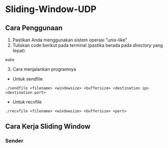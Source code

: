# Sliding-Window-UDP

## Cara Penggunaan
1. Pastikan Anda menggunakan sistem operasi "unix-like"
2. Tuliskan code berikut pada terminal (pastika berada pada *directory* yang tepat)
```
make
```
3. Cara menjalankan programnya
- Untuk sendfile
```
./sendfile <filename> <windowsize> <buffersize> <destination ip> <destination port>
```
- Untuk recvfile
```
./recvfile <filename> <windowsize> <buffersize> <port>
```

## Cara Kerja Sliding Window
### Sender
